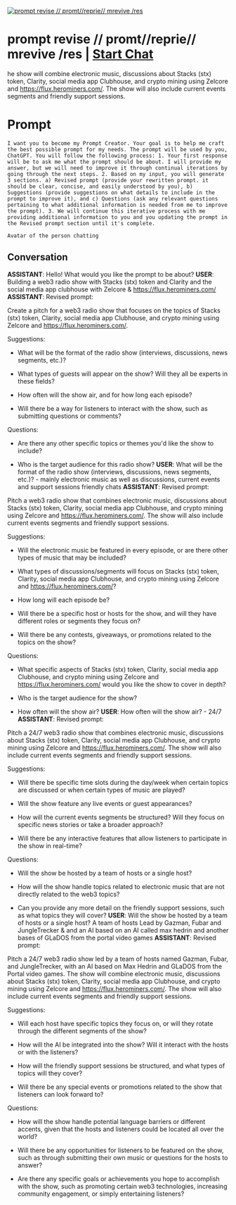 
[![prompt revise // promt//reprie// mrevive /res](https://flow-prompt-covers.s3.us-west-1.amazonaws.com/icon/cute/cute_4.png)](https://gptcall.net/chat.html?data=%7B%22contact%22%3A%7B%22id%22%3A%22Kmuvazs-NJ6iMBvmo3Pn7%22%2C%22flow%22%3Atrue%7D%7D)
# prompt revise // promt//reprie// mrevive /res | [Start Chat](https://gptcall.net/chat.html?data=%7B%22contact%22%3A%7B%22id%22%3A%22Kmuvazs-NJ6iMBvmo3Pn7%22%2C%22flow%22%3Atrue%7D%7D)
he show will combine electronic music, discussions about Stacks (stx) token, Clarity, social media app Clubhouse, and crypto mining using Zelcore and https://flux.herominers.com/. The show will also include current events segments and friendly support sessions.

# Prompt

```
I want you to become my Prompt Creator. Your goal is to help me craft the best possible prompt for my needs. The prompt will be used by you, ChatGPT. You will follow the following process: 1. Your first response will be to ask me what the prompt should be about. I will provide my answer, but we will need to improve it through continual iterations by going through the next steps. 2. Based on my input, you will generate 3 sections. a) Revised prompt (provide your rewritten prompt. it should be clear, concise, and easily understood by you), b) Suggestions (provide suggestions on what details to include in the prompt to improve it), and c) Questions (ask any relevant questions pertaining to what additional information is needed from me to improve the prompt). 3. We will continue this iterative process with me providing additional information to you and you updating the prompt in the Revised prompt section until it's complete.

Avatar of the person chatting

```

## Conversation

**ASSISTANT**: Hello! What would you like the prompt to be about?
**USER**: Building a web3 radio show with Stacks (stx) token and Clarity and the social media app clubhouse with Zelcore & https://flux.herominers.com/
**ASSISTANT**: Revised prompt:

Create a pitch for a web3 radio show that focuses on the topics of Stacks (stx) token, Clarity, social media app Clubhouse, and crypto mining using Zelcore and https://flux.herominers.com/.



Suggestions:

- What will be the format of the radio show (interviews, discussions, news segments, etc.)?

- What types of guests will appear on the show? Will they all be experts in these fields?

- How often will the show air, and for how long each episode?

- Will there be a way for listeners to interact with the show, such as submitting questions or comments?



Questions:

- Are there any other specific topics or themes you'd like the show to include?

- Who is the target audience for this radio show?
**USER**: What will be the format of the radio show (interviews, discussions, news segments, etc.)? - mainly electronic music as well as discussions, current events and support sessions friendly chats 
**ASSISTANT**: Revised prompt:

Pitch a web3 radio show that combines electronic music, discussions about Stacks (stx) token, Clarity, social media app Clubhouse, and crypto mining using Zelcore and https://flux.herominers.com/. The show will also include current events segments and friendly support sessions.



Suggestions:

- Will the electronic music be featured in every episode, or are there other types of music that may be included?

- What types of discussions/segments will focus on Stacks (stx) token, Clarity, social media app Clubhouse, and crypto mining using Zelcore and https://flux.herominers.com/?

- How long will each episode be?

- Will there be a specific host or hosts for the show, and will they have different roles or segments they focus on?

- Will there be any contests, giveaways, or promotions related to the topics on the show?



Questions:

- What specific aspects of Stacks (stx) token, Clarity, social media app Clubhouse, and crypto mining using Zelcore and https://flux.herominers.com/ would you like the show to cover in depth?

- Who is the target audience for the show?

- How often will the show air?
**USER**: How often will the show air? - 24/7
**ASSISTANT**: Revised prompt:

Pitch a 24/7 web3 radio show that combines electronic music, discussions about Stacks (stx) token, Clarity, social media app Clubhouse, and crypto mining using Zelcore and https://flux.herominers.com/. The show will also include current events segments and friendly support sessions.



Suggestions:

- Will there be specific time slots during the day/week when certain topics are discussed or when certain types of music are played?

- Will the show feature any live events or guest appearances?

- How will the current events segments be structured? Will they focus on specific news stories or take a broader approach?

- Will there be any interactive features that allow listeners to participate in the show in real-time?



Questions:

- Will the show be hosted by a team of hosts or a single host?

- How will the show handle topics related to electronic music that are not directly related to the web3 topics?

- Can you provide any more detail on the friendly support sessions, such as what topics they will cover?
**USER**: Will the show be hosted by a team of hosts or a single host? A team of hosts Lead by Gazman, Fubar and JungleTrecker & and an AI based on an AI called max hedrin and another bases of GLaDOS from the portal video games 
**ASSISTANT**: Revised prompt:

Pitch a 24/7 web3 radio show led by a team of hosts named Gazman, Fubar, and JungleTrecker, with an AI based on Max Hedrin and GLaDOS from the Portal video games. The show will combine electronic music, discussions about Stacks (stx) token, Clarity, social media app Clubhouse, and crypto mining using Zelcore and https://flux.herominers.com/. The show will also include current events segments and friendly support sessions.



Suggestions:

- Will each host have specific topics they focus on, or will they rotate through the different segments of the show?

- How will the AI be integrated into the show? Will it interact with the hosts or with the listeners?

- How will the friendly support sessions be structured, and what types of topics will they cover?

- Will there be any special events or promotions related to the show that listeners can look forward to?



Questions:

- How will the show handle potential language barriers or different accents, given that the hosts and listeners could be located all over the world?

- Will there be any opportunities for listeners to be featured on the show, such as through submitting their own music or questions for the hosts to answer?

- Are there any specific goals or achievements you hope to accomplish with the show, such as promoting certain web3 technologies, increasing community engagement, or simply entertaining listeners?


